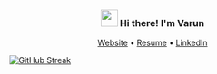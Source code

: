 <!-- Heading -->
<h3 align="center"><img src = "https://raw.githubusercontent.com/MartinHeinz/MartinHeinz/master/wave.gif" width = 30px> Hi there! I'm Varun</h3>

<p align="center">
  <a href="http://varunpius.github.io/">Website</a> •
  <a href="http://varunpius.github.io/files/VarunPiusRodrigues.pdf">Resume</a> •
  <a href="https://www.linkedin.com/in/VpiusR/">LinkedIn</a>
</p>

<!--
**VarunPius/VarunPius** is a ✨ _special_ ✨ repository because its `README.md` (this file) appears on your GitHub profile.

Here are some ideas to get you started:

- 🔭 I’m currently working on ...
- 🌱 I’m currently learning ...
- 👯 I’m looking to collaborate on ...
- 🤔 I’m looking for help with ...
- 💬 Ask me about ...
- 📫 How to reach me: ...
- 😄 Pronouns: ...
- ⚡ Fun fact: ...

Check this for inspiration:
- https://github.com/abhisheknaiidu/awesome-github-profile-readme
- https://github.com/lauragift21/lauragift21/blob/master/README.md
-->


[![GitHub Streak](https://github-readme-streak-stats.herokuapp.com?user=VarunPius&theme=transparent&hide_border=true)](https://git.io/streak-stats)

